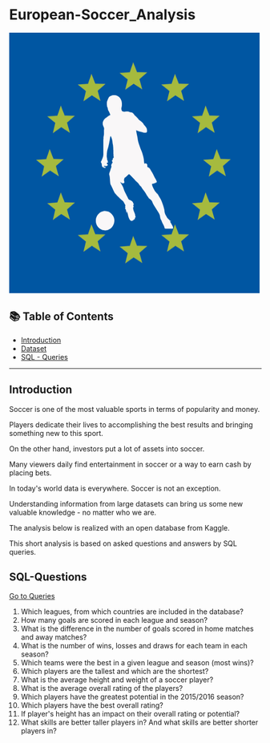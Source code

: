 # European-Soccer_Analysis

<img src="Soccer_logo.png" width="500" height="520" alt="image">

## 📚 Table of Contents
- [Introduction](#Introduction)
- [Dataset](https://www.kaggle.com/datasets/hugomathien/soccer)
- [SQL - Queries](#SQL-Questions)


***

## Introduction
Soccer is one of the most valuable sports in terms of popularity and money.

Players dedicate their lives to accomplishing the best results and bringing something new to this sport.

On the other hand, investors put a lot of assets into soccer.

Many viewers daily find entertainment in soccer or a way to earn cash by placing bets.

In today's world data is everywhere. Soccer is not an exception.

Understanding information from large datasets can bring us some new valuable knowledge - no matter who we are.


The analysis below is realized with an open database from Kaggle.

This short analysis is based on asked questions and answers by SQL queries.

## SQL-Questions
[Go to Queries](https://github.com/Agnieszka-Bielecka/European-Soccer_Analysis/blob/master/SQL-queries.sql)

1. Which leagues, from which countries are included in the database?
2. How many goals are scored in each league and season?
3. What is the difference in the number of goals scored in home matches and away matches?
4. What is the number of wins, losses and draws for each team in each season?
5. Which teams were the best in a given league and season (most wins)?
6. Which players are the tallest and which are the shortest?
7. What is the average height and weight of a soccer player?
8. What is the average overall rating of the players?
9. Which players have the greatest potential in the 2015/2016 season?
10. Which players have the best overall rating?
11. If player's height has an impact on their overall rating or potential?
12. What skills are better taller players in? And what skills are better shorter players in?
